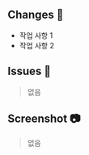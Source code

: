 ## Changes 📝

<!-- 이 PR에서 작업한 사항을 적어주세요. -->

- 작업 사항 1
- 작업 사항 2

## Issues 🚩

<!-- 이 PR과 연관된 Issue를 작성해주세요. 해당 PR이 Issue를 해결한다면 Issue도 꼭 닫아주세요! 연관 Issue가 없다면 작성하지 않으셔도 됩니다. -->

> 없음

## Screenshot 📷

<!-- 작업한 사항을 스크린샷으로 찍을 수 있다면 (예: 신규 페이지 구현, 새로운 컴포넌트 구현) 스크린샷을 찍어서 올려주세요. 반드시 올릴 필요는 없습니다! -->

> 없음
